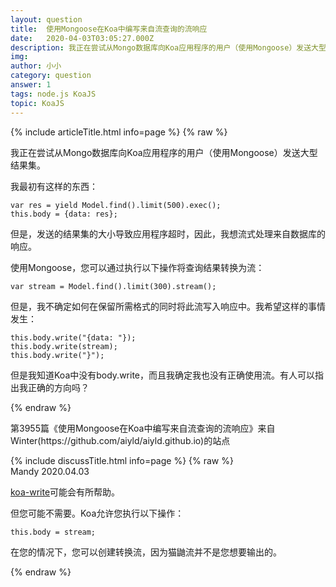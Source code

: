```yaml
---
layout: question
title:  使用Mongoose在Koa中编写来自流查询的流响应
date:   2020-04-03T03:05:27.000Z
description: 我正在尝试从Mongo数据库向Koa应用程序的用户（使用Mongoose）发送大型结果集。我最初有这样的东西：var res = yield Mo...
img: 
author: 小小
category: question
answer: 1
tags: node.js KoaJS
topic: KoaJS
---
```

<div class="article-root">
  <div class="article">
    {% include articleTitle.html info=page %}
    {% raw %}
    <div class="article-content"><p><font style="vertical-align: inherit;"><font style="vertical-align: inherit;">我正在尝试从Mongo数据库向Koa应用程序的用户（使用Mongoose）发送大型结果集。</font></font></p>

<p><font style="vertical-align: inherit;"><font style="vertical-align: inherit;">我最初有这样的东西：</font></font></p>

<pre><code>var res = yield Model.find().limit(500).exec();<font></font>
this.body = {data: res};<font></font>
</code></pre>

<p><font style="vertical-align: inherit;"><font style="vertical-align: inherit;">但是，发送的结果集的大小导致应用程序超时，因此，我想流式处理来自数据库的响应。</font></font></p>

<p><font style="vertical-align: inherit;"><font style="vertical-align: inherit;">使用Mongoose，您可以通过执行以下操作将查询结果转换为流：</font></font></p>

<pre><code>var stream = Model.find().limit(300).stream();
</code></pre>

<p><font style="vertical-align: inherit;"><font style="vertical-align: inherit;">但是，我不确定如何在保留所需格式的同时将此流写入响应中。</font><font style="vertical-align: inherit;">我希望这样的事情发生：</font></font></p>

<pre><code>this.body.write("{data: "});<font></font>
this.body.write(stream);<font></font>
this.body.write("}");<font></font>
</code></pre>

<p><font style="vertical-align: inherit;"><font style="vertical-align: inherit;">但是我知道Koa中没有body.write，而且我确定我也没有正确使用流。</font><font style="vertical-align: inherit;">有人可以指出我正确的方向吗？</font></font></p></div>
    {% endraw %}
  </div>
  <p class="winter_mark">第3955篇《使用Mongoose在Koa中编写来自流查询的流响应》来自Winter(https://github.com/aiyld/aiyld.github.io)的站点</p>
  <div class="discuss-wrapper">
    {% include discussTitle.html info=page %}
    {% raw %}
    <div class="discuss-list">
    <div class="discuss-item">
        <div class="discuss-parent">
          <div class="discuss-meta">
            <span class="discuss-user">Mandy</span>
            <span class="discuss-time">2020.04.03</span>
          </div>
          <div class="discuss-comment"><p><a href="https://www.npmjs.com/package/koa-write" rel="noreferrer"><font style="vertical-align: inherit;"><font style="vertical-align: inherit;">koa-write</font></font></a><font style="vertical-align: inherit;"><font style="vertical-align: inherit;">可能会有所帮助。</font></font></p>

<p><font style="vertical-align: inherit;"><font style="vertical-align: inherit;">但您可能不需要。</font><font style="vertical-align: inherit;">Koa允许您执行以下操作：</font></font></p>

<pre><code>this.body = stream;
</code></pre>

<p><font style="vertical-align: inherit;"><font style="vertical-align: inherit;">在您的情况下，您可以创建转换流，因为猫鼬流并不是您想要输出的。</font></font></p></div>
        </div></div>
    </div>
    {% endraw %}
  </div>
<div>
